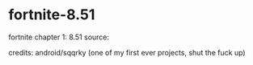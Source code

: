 # fortnite-8.51
fortnite chapter 1: 8.51 source:

credits: android/sqqrky (one of my first ever projects, shut the fuck up)
